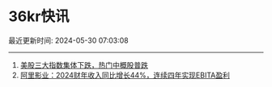 # 36kr快讯

最近更新时间: 2024-05-30 07:03:08

--- 
1. [美股三大指数集体下跌，热门中概股普跌](https://www.36kr.com/newsflashes/2797594287879042) 
2. [阿里影业：2024财年收入同比增长44%，连续四年实现EBITA盈利](https://www.36kr.com/newsflashes/2797109195927175) 
